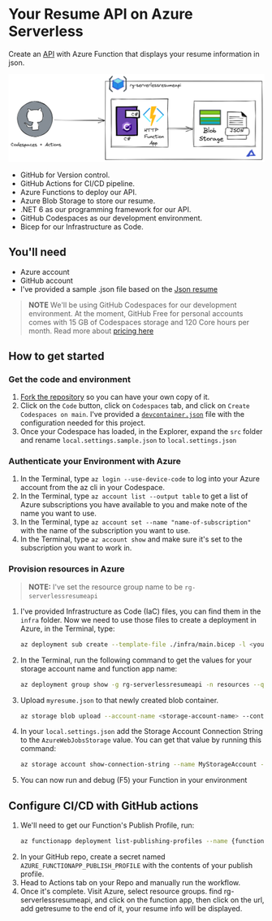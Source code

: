 # Your Resume API on Azure Serverless

Create an [API](https://learn.microsoft.com/training/modules/build-api-azure-functions/3-overview-api) with Azure Function that displays your resume information in json. 

![diagram](diagram.png)

- GitHub for Version control.
- GitHub Actions for CI/CD pipeline.
- Azure Functions to deploy our API.
- Azure Blob Storage to store our resume.
- .NET 6 as our programming framework for our API.
- GitHub Codespaces as our development environment. 
- Bicep for our Infrastructure as Code.

## You'll need

- Azure account
- GitHub account
- I've provided a sample .json file based on the [Json resume](https://jsonresume.org/schema/)

> **NOTE**
> We'll be using GitHub Codespaces for our development environment. At the moment, GitHub Free for personal accounts comes with 15 GB of Codespaces storage and 120 Core hours per month. Read more about [pricing here](https://docs.github.com/billing/managing-billing-for-github-codespaces/about-billing-for-github-codespaces)

## How to get started

### Get the code and environment

1. [Fork the repository](https://docs.github.com/pull-requests/collaborating-with-pull-requests/working-with-forks/about-forks) so you can have your own copy of it. 
2. Click on the `Code` button, click on `Codespaces` tab, and click on `Create Codespaces on main`. I've provided a [`devcontainer.json`](https://code.visualstudio.com/docs/devcontainers/create-dev-container) file with the configuration needed for this project.
3. Once your Codespace has loaded, in the Explorer, expand the `src` folder and rename `local.settings.sample.json` to `local.settings.json`

### Authenticate your Environment with Azure
1. In the Terminal, type `az login --use-device-code` to log into your Azure account from the az cli in your Codespace.
2. In the Terminal, type `az account list --output table` to get a list of Azure subscriptions you have available to you and make note of the name you want to use. 
3. In the Terminal, type `az account set --name "name-of-subscription"` with the name of the subscription you want to use.
4. In the Terminal, type `az account show` and make sure it's set to the subscription you want to work in.

### Provision resources in Azure

> **NOTE:** I've set the resource group name to be `rg-serverlessresumeapi`

1. I've provided Infrastructure as Code (IaC) files, you can find them in the `infra` folder. Now we need to use those files to create a deployment in Azure, in the Terminal, type: 
    ```sh
    az deployment sub create --template-file ./infra/main.bicep -l <your-region>   
    ```
2. In the Terminal, run the following command to get the values for your storage account name and function app name:
    ```sh
    az deployment group show -g rg-serverlessresumeapi -n resources --query properties.outputs 
    ```
2. Upload `myresume.json` to that newly created blob container. 
    ```sh
    az storage blob upload --account-name <storage-account-name> --container-name resume --name myresume.json --file myresume.json 
    ```
3. In your `local.settings.json` add the Storage Account Connection String to the `AzureWebJobsStorage` value. You can get that value by running this command: 
    ```sh
    az storage account show-connection-string --name MyStorageAccount --resource-group rg-serverlessresumeapi   
    ```
6. You can now run and debug (F5) your Function in your environment

## Configure CI/CD with GitHub actions

1. We'll need to get our Function's Publish Profile, run:
    ```sh
    az functionapp deployment list-publishing-profiles --name {function-name} --resource-group rg-serverlessresumeapi --xml
    ```
2. In your GitHub repo, create a secret named `AZURE_FUNCTIONAPP_PUBLISH_PROFILE` with the contents of your publish profile.
3. Head to Actions tab on your Repo and manually run the workflow. 
4. Once it's complete. Visit Azure, select resource groups. find rg-serverlessresumeapi, and click on the function app, then click on the url, add getresume to the end of it, your resume info will be displayed. 
